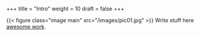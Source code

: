 +++
title = "Intro"
weight = 10
draft = false
+++

{{< figure class="image main" src="/images/pic01.jpg" >}}
Write stuff here [awesome work](#address).
